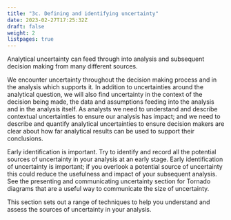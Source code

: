```yaml
---
title: "3c. Defining and identifying uncertainty"
date: 2023-02-27T17:25:32Z
draft: false
weight: 2
listpages: true
---
```


Analytical uncertainty can feed through into analysis and subsequent decision making from many different sources.

We encounter uncertainty throughout the decision making process and in the analysis which supports it. In addition to uncertainties around the analytical question, we will also find uncertainty in the context of the decision being made, the data and assumptions feeding into the analysis and in the analysis itself. As analysts we need to understand and describe contextual uncertainties to ensure our analysis has impact; and we need to describe and quantify analytical uncertainties to ensure decision makers are clear about how far analytical results can be used to support their conclusions.

Early identification is important. Try to identify and record all the potential sources of uncertainty in your analysis at an early stage. Early identification of uncertainty is important; if you overlook a potential source of uncertainty this could reduce the usefulness and impact of your subsequent analysis. See the presenting and communicating uncertainty section for Tornado diagrams that are a useful way to communicate the size of uncertainty.

This section sets out a range of techniques to help you understand and assess the sources of uncertainty in your analysis.

